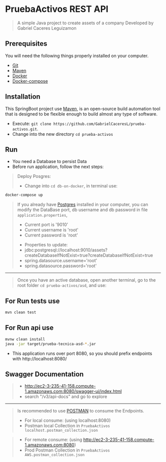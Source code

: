# PruebaActivos REST API

> A simple Java project to create assets of a company 
>Developed by Gabriel Caceres Leguizamon

## Prerequisites

You will need the following things properly installed on your computer.

* [Git](http://git-scm.com/)
* [Maven](https://maven.apache.org/)
* [Docker](https://docs.docker.com/)
* [Docker-compose](https://docs.docker.com/compose/install/)

## Installation

This SpringBoot project use [Maven](https://maven.apache.org/), 
is an open-source build automation tool that is designed to be flexible enough to build almost any type of software.

* Execute: `git clone https://github.com/GabrielCaceresL/prueba-activos.git`.
* Change into the new directory `cd prueba-activos`


## Run
- You need a Database to persist Data
- Before run application, follow the next steps:
> Deploy Posgres:
>  - Change into `cd db-on-docker`, in terminal use:
```bash
docker-compose up
```

> If you already have [Postgres](https://www.postgresql.org/) installed in
your computer, you can modify the DataBase port, db username and db password in file `application.properties`,
>  * Current port is '9010'
>  * Current username is 'root'
>  * Current password is 'root'
>  - Properties to update: 
>  - jdbc:postgresql://localhost:9010/assets?createDatabaseIfNotExist=true?createDatabaseIfNotExist=true 
>  - spring.datasource.username='root'
>  - spring.datasource.password='root'

---
> Once you have an active database, open another terminal, go to the root folder `cd prueba-activos/asd`, and use:
## For Run tests use

```bash
mvn clean test
```
## For Run api use
```bash
mvnw clean install 
java -jar target/prueba-tecnica-asd-*.jar
```

* This application runs over port 8080, so you should prefix endpoints with http://localhost:8080/
## Swagger Documentation
> - http://ec2-3-235-41-158.compute-1.amazonaws.com:8080/swagger-ui/index.html
> - search "/v3/api-docs" and go to explore
---
> Is recommended to use [POSTMAN](https://www.postman.com/) to consume the Endpoints.
> * For local consume: (using localhost:8080)
> * Postman local Collection in `PruebaActivos localhost.postman_collection.json`
 
> * For remote consume: (using http://ec2-3-235-41-158.compute-1.amazonaws.com:8080)
> * Prod Postman Collection in `PruebaActivos AWS.postman_collection.json`



